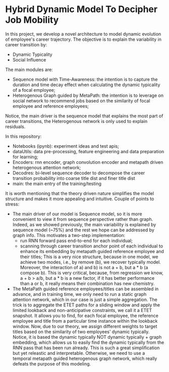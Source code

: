 # Hybrid Dynamic Model To Decipher Job Mobility

In this project, we develop a novel architecture to model dynamic evolution of employee's career trajectory. The objective is to explain the variability in career transition by:

  - Dynamic Typicality
  - Social Influence
 
 The main modules are:
  - Sequence model with Time-Awareness: the intention is to capture the duration and time decay effect when calculating the dynamic typicality of a focal employee;
  - Heterogenous Graph guided by MetaPath: the intention is to leverage on social network to recommend jobs based on the similarity of focal employee and reference employees;
 
Notice, the main driver is the sequence model that explains the most part of career transitions, the Heterogenous network is only used to explain residuals.
 
In this repository:
 
  - Notebooks (ipynb): experiment ideas and test apis;
  - dataUtils: data pre-processing, feature engineering and data preparation for learning;
  - Encoders: rnn encoder, graph convolution encoder and metapath driven heterogenous attention network;
  - Decodres: bi-level sequence decoder to decompose the career transition probability into coarse title dist and finer title dist
  - main: the main entry of the training/testing

It is worth mentioning that the theory driven nature simplifies the model structure and makes it more appealing and intuitive. Couple of points to stress:
  - The main driver of our model is Sequence model, so it is more convenient to view it from sequence perspective rather than graph. Indeed, as we showed previously,    the main variability is explained by sequence model (~75%) and the rest we hope can be addressed by graph info. This motivates a two-step implementation:
    - run RNN forward pass end-to-end for each individual;
    - scanning through career transition anchor point of each individual to enhance its embedding by metapath guided reference employee and their titles;
This is a very nice structure, because in one model, we achieve two modes, i.e., by remove (b), we recover typically model. Moreover, the interaction of a) and b) is not a + b, but a * b (a compose b). This is very critical, because, from regression we know, a + b > a/b, but a * b is a new factor, if it has better performance than a or b, it really means their combination has new chemistry.
  - The MetaPath guided reference employees/titles can be assembled in advance, and in training time, we only need to run a static graph attention network, which in our case is just a simple aggregation. The trick is to aggregate the ETET paths for a sliding window and apply the limited lookback and non-anticipative constraints, we call it a ETET snapshot. It allows you to find, for each focal employee, the reference employee and title from a particular time instance within the lookback window. Now, due to our theory, we assign different weights to target titles based on the similarity of two employees' dynamic typically. Notice, it is based the dynamic typically NOT dynamic typically + graph embedding, which allows us to easily find the dynamic typically from the RNN pass that has been run already. This is such a great simplification but yet releastic and interpretable. Otherwise, we need to use a temporal metapath guided heterogenous graph network, which really defeats the purpose of this modeling.
